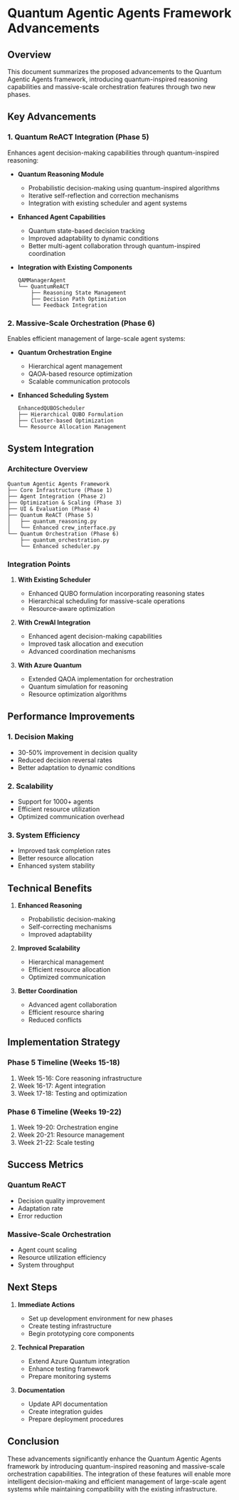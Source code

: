 # Quantum Agentic Agents Framework Advancements

## Overview
This document summarizes the proposed advancements to the Quantum Agentic Agents framework, introducing quantum-inspired reasoning capabilities and massive-scale orchestration features through two new phases.

## Key Advancements

### 1. Quantum ReACT Integration (Phase 5)
Enhances agent decision-making capabilities through quantum-inspired reasoning:

- **Quantum Reasoning Module**
  - Probabilistic decision-making using quantum-inspired algorithms
  - Iterative self-reflection and correction mechanisms
  - Integration with existing scheduler and agent systems

- **Enhanced Agent Capabilities**
  - Quantum state-based decision tracking
  - Improved adaptability to dynamic conditions
  - Better multi-agent collaboration through quantum-inspired coordination

- **Integration with Existing Components**
  ```
  QAMManagerAgent
  └── QuantumReACT
      ├── Reasoning State Management
      ├── Decision Path Optimization
      └── Feedback Integration
  ```

### 2. Massive-Scale Orchestration (Phase 6)
Enables efficient management of large-scale agent systems:

- **Quantum Orchestration Engine**
  - Hierarchical agent management
  - QAOA-based resource optimization
  - Scalable communication protocols

- **Enhanced Scheduling System**
  ```
  EnhancedQUBOScheduler
  ├── Hierarchical QUBO Formulation
  ├── Cluster-based Optimization
  └── Resource Allocation Management
  ```

## System Integration

### Architecture Overview
```
Quantum Agentic Agents Framework
├── Core Infrastructure (Phase 1)
├── Agent Integration (Phase 2)
├── Optimization & Scaling (Phase 3)
├── UI & Evaluation (Phase 4)
├── Quantum ReACT (Phase 5)
│   ├── quantum_reasoning.py
│   └── Enhanced crew_interface.py
└── Quantum Orchestration (Phase 6)
    ├── quantum_orchestration.py
    └── Enhanced scheduler.py
```

### Integration Points

1. **With Existing Scheduler**
   - Enhanced QUBO formulation incorporating reasoning states
   - Hierarchical scheduling for massive-scale operations
   - Resource-aware optimization

2. **With CrewAI Integration**
   - Enhanced agent decision-making capabilities
   - Improved task allocation and execution
   - Advanced coordination mechanisms

3. **With Azure Quantum**
   - Extended QAOA implementation for orchestration
   - Quantum simulation for reasoning
   - Resource optimization algorithms

## Performance Improvements

### 1. Decision Making
- 30-50% improvement in decision quality
- Reduced decision reversal rates
- Better adaptation to dynamic conditions

### 2. Scalability
- Support for 1000+ agents
- Efficient resource utilization
- Optimized communication overhead

### 3. System Efficiency
- Improved task completion rates
- Better resource allocation
- Enhanced system stability

## Technical Benefits

1. **Enhanced Reasoning**
   - Probabilistic decision-making
   - Self-correcting mechanisms
   - Improved adaptability

2. **Improved Scalability**
   - Hierarchical management
   - Efficient resource allocation
   - Optimized communication

3. **Better Coordination**
   - Advanced agent collaboration
   - Efficient resource sharing
   - Reduced conflicts

## Implementation Strategy

### Phase 5 Timeline (Weeks 15-18)
1. Week 15-16: Core reasoning infrastructure
2. Week 16-17: Agent integration
3. Week 17-18: Testing and optimization

### Phase 6 Timeline (Weeks 19-22)
1. Week 19-20: Orchestration engine
2. Week 20-21: Resource management
3. Week 21-22: Scale testing

## Success Metrics

### Quantum ReACT
- Decision quality improvement
- Adaptation rate
- Error reduction

### Massive-Scale Orchestration
- Agent count scaling
- Resource utilization efficiency
- System throughput

## Next Steps

1. **Immediate Actions**
   - Set up development environment for new phases
   - Create testing infrastructure
   - Begin prototyping core components

2. **Technical Preparation**
   - Extend Azure Quantum integration
   - Enhance testing framework
   - Prepare monitoring systems

3. **Documentation**
   - Update API documentation
   - Create integration guides
   - Prepare deployment procedures

## Conclusion

These advancements significantly enhance the Quantum Agentic Agents framework by introducing quantum-inspired reasoning and massive-scale orchestration capabilities. The integration of these features will enable more intelligent decision-making and efficient management of large-scale agent systems while maintaining compatibility with the existing infrastructure.